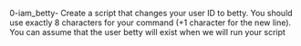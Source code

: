 0-iam_betty- Create a script that changes your user ID to betty. You should use exactly 8 characters for your command (+1 character for the new line). You can assume that the user betty will exist when we will run your script
